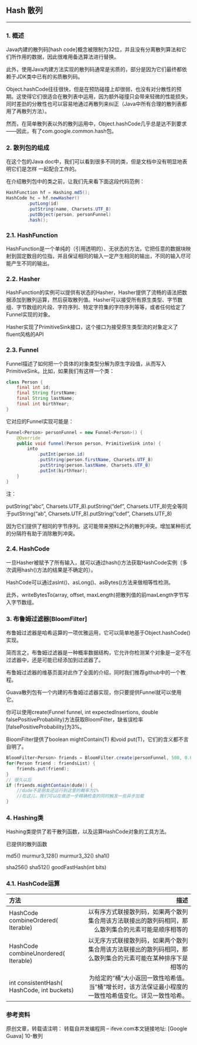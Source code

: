 ## Hash 散列
-----

### 1. 概述

Java内建的散列码[hash code]概念被限制为32位，并且没有分离散列算法和它们所作用的数据，因此很难用备选算法进行替换。

此外，使用Java内建方法实现的散列码通常是劣质的，部分是因为它们最终都依赖于JDK类中已有的劣质散列码。

Object.hashCode往往很快，但是在预防碰撞上却很弱，也没有对分散性的预期。这使得它们很适合在散列表中运用，因为额外碰撞只会带来轻微的性能损失，同时差劲的分散性也可以容易地通过再散列来纠正（Java中所有合理的散列表都用了再散列方法）。

然而，在简单散列表以外的散列运用中，Object.hashCode几乎总是达不到要求——因此，有了com.google.common.hash包。

### 2. 散列包的组成

在这个包的Java doc中，我们可以看到很多不同的类，但是文档中没有明显地表明它们是怎样 一起配合工作的。

在介绍散列包中的类之前，让我们先来看下面这段代码范例：

```java
HashFunction hf = Hashing.md5();
HashCode hc = hf.newHasher()
        .putLong(id)
        .putString(name, Charsets.UTF_8)
        .putObject(person, personFunnel)
        .hash();
```

### 2.1. HashFunction

HashFunction是一个单纯的（引用透明的）、无状态的方法，它把任意的数据块映射到固定数目的位指，并且保证相同的输入一定产生相同的输出，不同的输入尽可能产生不同的输出。

### 2.2. Hasher

HashFunction的实例可以提供有状态的Hasher，Hasher提供了流畅的语法把数据添加到散列运算，然后获取散列值。Hasher可以接受所有原生类型、字节数组、字节数组的片段、字符序列、特定字符集的字符序列等等，或者任何给定了Funnel实现的对象。

Hasher实现了PrimitiveSink接口，这个接口为接受原生类型流的对象定义了fluent风格的API

### 2.3. Funnel

Funnel描述了如何把一个具体的对象类型分解为原生字段值，从而写入PrimitiveSink。比如，如果我们有这样一个类：

```java
class Person {
    final int id;
    final String firstName;
    final String lastName;
    final int birthYear;
}
```

它对应的Funnel实现可能是：

```java
Funnel<Person> personFunnel = new Funnel<Person>() {
    @Override
    public void funnel(Person person, PrimitiveSink into) {
        into
            .putInt(person.id)
            .putString(person.firstName, Charsets.UTF_8)
            .putString(person.lastName, Charsets.UTF_8)
            .putInt(birthYear);
    }
}
```

注：

putString(“abc”, Charsets.UTF_8).putString(“def”, Charsets.UTF_8)完全等同于putString(“ab”, Charsets.UTF_8).putString(“cdef”, Charsets.UTF_8)

因为它们提供了相同的字节序列。这可能带来预料之外的散列冲突。增加某种形式的分隔符有助于消除散列冲突。

### 2.4. HashCode

一旦Hasher被赋予了所有输入，就可以通过hash()方法获取HashCode实例（多次调用hash()方法的结果是不确定的）。

HashCode可以通过asInt()、asLong()、asBytes()方法来做相等性检测。

此外，writeBytesTo(array, offset, maxLength)把散列值的前maxLength字节写入字节数组。

### 3. 布鲁姆过滤器[BloomFilter]

布鲁姆过滤器是哈希运算的一项优雅运用，它可以简单地基于Object.hashCode()实现。

简而言之，布鲁姆过滤器是一种概率数据结构，它允许你检测某个对象是一定不在过滤器中，还是可能已经添加到过滤器了。

布鲁姆过滤器的维基页面对此作了全面的介绍，同时我们推荐github中的一个教程。

Guava散列包有一个内建的布鲁姆过滤器实现，你只要提供Funnel就可以使用它。

你可以使用create(Funnel funnel, int expectedInsertions, double falsePositiveProbability)方法获取BloomFilter<T>，缺省误检率[falsePositiveProbability]为3%。

BloomFilter<T>提供了boolean mightContain(T) 和void put(T)，它们的含义都不言自明了。

```java
BloomFilter<Person> friends = BloomFilter.create(personFunnel, 500, 0.01);
for(Person friend : friendsList) {
    friends.put(friend);
}
// 很久以后
if (friends.mightContain(dude)) {
    //dude不是朋友还运行到这里的概率为1%
    //在这儿，我们可以在做进一步精确检查的同时触发一些异步加载
}
```


### 4. Hashing类

Hashing类提供了若干散列函数，以及运算HashCode对象的工具方法。

已提供的散列函数

md5()	murmur3_128()	murmur3_32()	sha1()

sha256()	sha512()	goodFastHash(int bits)	

### 4.1. HashCode运算

|方法|描述|
|:---|---:|
|HashCode combineOrdered( Iterable<HashCode>)|以有序方式联接散列码，如果两个散列集合用该方法联接出的散列码相同，那么散列集合的元素可能是顺序相等的|
|HashCode   combineUnordered( Iterable<HashCode>)|以无序方式联接散列码，如果两个散列集合用该方法联接出的散列码相同，那么散列集合的元素可能在某种排序下是相等的|
|int   consistentHash( HashCode, int buckets)|为给定的”桶”大小返回一致性哈希值。当”桶”增长时，该方法保证最小程度的一致性哈希值变化。详见一致性哈希。|

### 参考资料

原创文章，转载请注明： 转载自并发编程网 – ifeve.com本文链接地址: [Google Guava] 10-散列